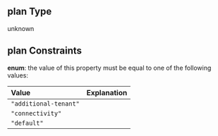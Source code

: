 ## plan Type

unknown

## plan Constraints

**enum**: the value of this property must be equal to one of the following values:

| Value                 | Explanation |
| :-------------------- | :---------- |
| `"additional-tenant"` |             |
| `"connectivity"`      |             |
| `"default"`           |             |
